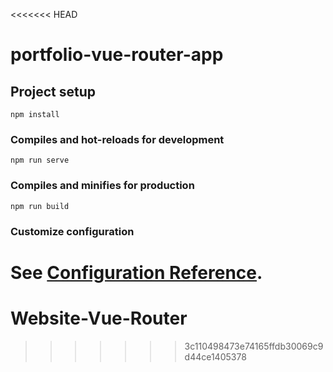 <<<<<<< HEAD
# portfolio-vue-router-app

## Project setup
```
npm install
```

### Compiles and hot-reloads for development
```
npm run serve
```

### Compiles and minifies for production
```
npm run build
```

### Customize configuration
See [Configuration Reference](https://cli.vuejs.org/config/).
=======
# Website-Vue-Router
>>>>>>> 3c110498473e74165ffdb30069c9d44ce1405378

